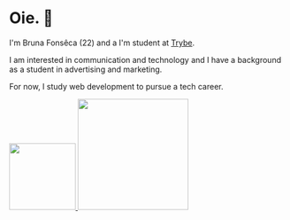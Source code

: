 # Oie. 👋

I'm Bruna Fonsêca (22) and a I'm student at [Trybe](https://www.betrybe.com/). 

I am interested in communication and technology and I have a background as a student in advertising and marketing.

For now, I study web development to pursue a tech career.

<a href="https://www.linkedin.com/in/fonseca-bruna/">
  <img src="https://img.shields.io/badge/BrunaFonseca-%230077B5.svg?&style=for-the-badge&logo=linkedin&logoColor=white" width="120px"> 
  </a>
  <a href="mailto:1998bfonseca@gmail.com">
  <img src="https://img.shields.io/badge/1998bfonseca@gmail.com-D14836?&style=for-the-badge&logo=gmail&logoColor=white" width="200px"> 
  </a>
